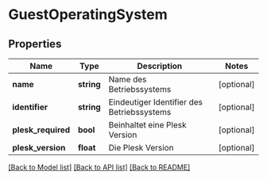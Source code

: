 # GuestOperatingSystem

## Properties
Name | Type | Description | Notes
------------ | ------------- | ------------- | -------------
**name** | **string** | Name des Betriebssystems | [optional] 
**identifier** | **string** | Eindeutiger Identifier des Betriebssystems | [optional] 
**plesk_required** | **bool** | Beinhaltet eine Plesk Version | [optional] 
**plesk_version** | **float** | Die Plesk Version | [optional] 

[[Back to Model list]](../../README.md#documentation-for-models) [[Back to API list]](../../README.md#documentation-for-api-endpoints) [[Back to README]](../../README.md)

